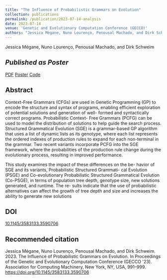 ```yaml
---
title: "The Influence of Probabilistic Grammars on Evolution"
collection: publications
permalink: /publication/2023-07-14-analysis
date: 2023-07-14
venue: 'Genetic and Evolutionary Computation Conference (GECCO)'
authors: "Jessica Mégane, Nuno Lourenço, Penousal Machado, and Dirk Schweim"
---
```

Jessica Mégane, Nuno Lourenço, Penousal Machado, and Dirk Schweim

*Published as Poster*
---

[PDF](https://jessicamegane.pt/files/gecco_analysis.pdf) [Poster](https://jessicamegane.pt/files/gecco_analysis_poster.pdf) [Code](https://github.com/jessicamegane/)

Abstract
---
Context-Free Grammars (CFGs) are used in Genetic Programming (GP) to encode the structure and syntax of programs, enabling efficient exploration of potential solutions and generation of well- formed and syntactically correct programs. Probabilistic Context- Free Grammars (PCFG) can be used to model the distribution of solutions to help guide the search process. Structured Grammatical Evolution (SGE) is a grammar-based GP algorithm that uses a list of dynamic lists as its genotype, where each list represents the ordered indexes of production rules to expand for each non-terminal in the grammar. Two recent variants incorporate PCFG into the SGE framework, where the probabilities of the production rule change during the evolutionary process, resulting in improved performance.

This study examines the impact of these differences on the be- havior of SGE and its variants, Probabilistic Structured Grammati- cal Evolution (PSGE) and Co-evolutionary Probabilistic Structured Grammatical Evolution (Co-PSGE), in terms of population tree depth, genotype size, new solutions generated, and runtime. The re- sults indicate that the use of probabilistic alternatives can affect the growth of tree depth and size and increases the ability to generate new solutions

DOI
---
[10.1145/3583133.3590706](https://doi.org/10.1145/3583133.3590706)

Recommended citation
---
Jessica Mégane, Nuno Lourenço, Penousal Machado, and Dirk Schweim. 2023. The Influence of Probabilistic Grammars on Evolution. In Proceedings of the Genetic and Evolutionary Computation Conference (GECCO '23). Association for Computing Machinery, New York, NY, USA, 991–999. https://doi.org/10.1145/3583133.3590706